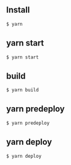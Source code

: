 ## Install 

```bash
$ yarn
```

## yarn start

```bash
$ yarn start
```


## build

```bash
$ yarn build
```

## yarn predeploy

```bash
$ yarn predeploy
```

## yarn deploy

```bash
$ yarn deploy
```